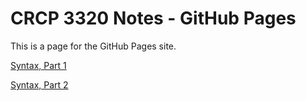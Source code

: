 # CRCP 3320 Notes - GitHub Pages

This is a page for the GitHub Pages site.

[Syntax, Part 1](./syntax-exploration.md)

[Syntax, Part 2](./syntax-exploration_2.md)
